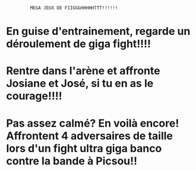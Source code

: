              MEGA JEUX DE FIIGGGHHHHHTTT!!!!!!


# En guise d'entrainement, regarde un déroulement de giga fight!!!!

# Rentre dans l'arène et affronte Josiane et José, si tu en as le courage!!!!

# Pas assez calmé? En voilà encore! Affrontent 4 adversaires de taille lors d'un fight ultra giga banco contre la bande à Picsou!!